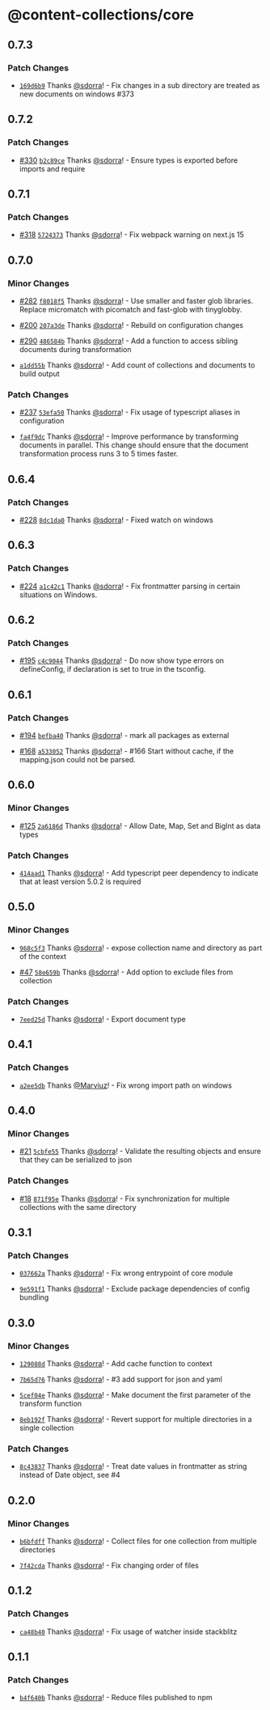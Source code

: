# @content-collections/core

## 0.7.3

### Patch Changes

- [`169d6b9`](https://github.com/sdorra/content-collections/commit/169d6b9972b2319377155be16ccbf6883efe2ffb) Thanks [@sdorra](https://github.com/sdorra)! - Fix changes in a sub directory are treated as new documents on windows #373

## 0.7.2

### Patch Changes

- [#330](https://github.com/sdorra/content-collections/pull/330) [`b2c89ce`](https://github.com/sdorra/content-collections/commit/b2c89ce6075d9a5115486d8ff9c0b84f4c0841dd) Thanks [@sdorra](https://github.com/sdorra)! - Ensure types is exported before imports and require

## 0.7.1

### Patch Changes

- [#318](https://github.com/sdorra/content-collections/pull/318) [`5724373`](https://github.com/sdorra/content-collections/commit/5724373e28d4972d604cf24f195518ea58b39b88) Thanks [@sdorra](https://github.com/sdorra)! - Fix webpack warning on next.js 15

## 0.7.0

### Minor Changes

- [#282](https://github.com/sdorra/content-collections/pull/282) [`f8018f5`](https://github.com/sdorra/content-collections/commit/f8018f51d89d7bf32342ee3d16cff17aa6bb505c) Thanks [@sdorra](https://github.com/sdorra)! - Use smaller and faster glob libraries. Replace micromatch with picomatch and fast-glob with tinyglobby.

- [#200](https://github.com/sdorra/content-collections/pull/200) [`207a3de`](https://github.com/sdorra/content-collections/commit/207a3deaa95e34902c262ed8abc6320880b43dc2) Thanks [@sdorra](https://github.com/sdorra)! - Rebuild on configuration changes

- [#290](https://github.com/sdorra/content-collections/pull/290) [`486584b`](https://github.com/sdorra/content-collections/commit/486584b199e01dd6d0ddda2b63d96422e4bdcd85) Thanks [@sdorra](https://github.com/sdorra)! - Add a function to access sibling documents during transformation

- [`a1dd55b`](https://github.com/sdorra/content-collections/commit/a1dd55bcfe198487de40402284d907b977eedcec) Thanks [@sdorra](https://github.com/sdorra)! - Add count of collections and documents to build output

### Patch Changes

- [#237](https://github.com/sdorra/content-collections/pull/237) [`53efa50`](https://github.com/sdorra/content-collections/commit/53efa508125816e02b4d50e01241e021a67564a1) Thanks [@sdorra](https://github.com/sdorra)! - Fix usage of typescript aliases in configuration

- [`fa4f9dc`](https://github.com/sdorra/content-collections/commit/fa4f9dcc6f372f3aa00e0597c5115797bec7668a) Thanks [@sdorra](https://github.com/sdorra)! - Improve performance by transforming documents in parallel. This change should ensure that the document transformation process runs 3 to 5 times faster.

## 0.6.4

### Patch Changes

- [#228](https://github.com/sdorra/content-collections/pull/228) [`8dc1da0`](https://github.com/sdorra/content-collections/commit/8dc1da0481d52a39f04fc6d153b945a8865eb6fe) Thanks [@sdorra](https://github.com/sdorra)! - Fixed watch on windows

## 0.6.3

### Patch Changes

- [#224](https://github.com/sdorra/content-collections/pull/224) [`a1c42c1`](https://github.com/sdorra/content-collections/commit/a1c42c10fe2081b9a9b6019fce69f9cd99ef3514) Thanks [@sdorra](https://github.com/sdorra)! - Fix frontmatter parsing in certain situations on Windows.

## 0.6.2

### Patch Changes

- [#195](https://github.com/sdorra/content-collections/pull/195) [`c4c9044`](https://github.com/sdorra/content-collections/commit/c4c904423c9b1f6c4d862cb77c12add1eb7e7156) Thanks [@sdorra](https://github.com/sdorra)! - Do now show type errors on defineConfig, if declaration is set to true in the tsconfig.

## 0.6.1

### Patch Changes

- [#194](https://github.com/sdorra/content-collections/pull/194) [`befba40`](https://github.com/sdorra/content-collections/commit/befba40fce91130616fc16e11bc6ee149be90e8b) Thanks [@sdorra](https://github.com/sdorra)! - mark all packages as external

- [#168](https://github.com/sdorra/content-collections/pull/168) [`a533052`](https://github.com/sdorra/content-collections/commit/a5330527ebe6ca6217ad2bbbb9a24c23785b7d89) Thanks [@sdorra](https://github.com/sdorra)! - #166 Start without cache, if the mapping.json could not be parsed.

## 0.6.0

### Minor Changes

- [#125](https://github.com/sdorra/content-collections/pull/125) [`2a6186d`](https://github.com/sdorra/content-collections/commit/2a6186dd46f69eeb9f90c4b10743b0f5338ec39b) Thanks [@sdorra](https://github.com/sdorra)! - Allow Date, Map, Set and BigInt as data types

### Patch Changes

- [`414aad1`](https://github.com/sdorra/content-collections/commit/414aad15c5485f4e8b78d3f35f4b97eeffe5f875) Thanks [@sdorra](https://github.com/sdorra)! - Add typescript peer dependency to indicate that at least version 5.0.2 is required

## 0.5.0

### Minor Changes

- [`968c5f3`](https://github.com/sdorra/content-collections/commit/968c5f358385019f2ef4cd9dbf1209c27da03e96) Thanks [@sdorra](https://github.com/sdorra)! - expose collection name and directory as part of the context

- [#47](https://github.com/sdorra/content-collections/pull/47) [`58e659b`](https://github.com/sdorra/content-collections/commit/58e659bef0f6604f4c3f991ae4d4c64c0350fc59) Thanks [@sdorra](https://github.com/sdorra)! - Add option to exclude files from collection

### Patch Changes

- [`7eed25d`](https://github.com/sdorra/content-collections/commit/7eed25de55622bf77c021e9d556bbe8d1d724a20) Thanks [@sdorra](https://github.com/sdorra)! - Export document type

## 0.4.1

### Patch Changes

- [`a2ee5db`](https://github.com/sdorra/content-collections/commit/a2ee5db541f684fad51f07440c9905159cc74bbc) Thanks [@Marviuz](https://github.com/Marviuz)! - Fix wrong import path on windows

## 0.4.0

### Minor Changes

- [#21](https://github.com/sdorra/content-collections/pull/21) [`5cbfe55`](https://github.com/sdorra/content-collections/commit/5cbfe55b8b8ddb1bc5520e18a0a29501077dd8ca) Thanks [@sdorra](https://github.com/sdorra)! - Validate the resulting objects and ensure that they can be serialized to json

### Patch Changes

- [#18](https://github.com/sdorra/content-collections/pull/18) [`871f95e`](https://github.com/sdorra/content-collections/commit/871f95e9ce5c9f57063045285e1ce058764199eb) Thanks [@sdorra](https://github.com/sdorra)! - Fix synchronization for multiple collections with the same directory

## 0.3.1

### Patch Changes

- [`037662a`](https://github.com/sdorra/content-collections/commit/037662a6b13634c09b0c04ff0001d0f5145686ab) Thanks [@sdorra](https://github.com/sdorra)! - Fix wrong entrypoint of core module

- [`9e591f1`](https://github.com/sdorra/content-collections/commit/9e591f15161aaaef5ca98834a810d87fc166010a) Thanks [@sdorra](https://github.com/sdorra)! - Exclude package dependencies of config bundling

## 0.3.0

### Minor Changes

- [`129088d`](https://github.com/sdorra/content-collections/commit/129088d4e12d049d56adf762dac210f120a45e22) Thanks [@sdorra](https://github.com/sdorra)! - Add cache function to context

- [`7b65d76`](https://github.com/sdorra/content-collections/commit/7b65d76afca5e291ed21b2805a6580e59075a314) Thanks [@sdorra](https://github.com/sdorra)! - #3 add support for json and yaml

- [`5cef04e`](https://github.com/sdorra/content-collections/commit/5cef04e7786f9369b89eac5b44c43249f4718f3b) Thanks [@sdorra](https://github.com/sdorra)! - Make document the first parameter of the transform function

- [`8eb192f`](https://github.com/sdorra/content-collections/commit/8eb192f14dac9badbce4d07c156df33dfb5b9672) Thanks [@sdorra](https://github.com/sdorra)! - Revert support for multiple directories in a single collection

### Patch Changes

- [`8c43837`](https://github.com/sdorra/content-collections/commit/8c438376b6912394ac402f107f95450f2f1b1dd2) Thanks [@sdorra](https://github.com/sdorra)! - Treat date values in frontmatter as string instead of Date object, see #4

## 0.2.0

### Minor Changes

- [`b6bfdff`](https://github.com/sdorra/content-collections/commit/b6bfdffea0b494ea437784a13bb2a21d17baa470) Thanks [@sdorra](https://github.com/sdorra)! - Collect files for one collection from multiple directories

- [`7f42cda`](https://github.com/sdorra/content-collections/commit/7f42cdacf76115d0b0c88e77ab7e018ed6930864) Thanks [@sdorra](https://github.com/sdorra)! - Fix changing order of files

## 0.1.2

### Patch Changes

- [`ca48b40`](https://github.com/sdorra/content-collections/commit/ca48b401518ed71bd019f9196fa3d3ad2fc777f9) Thanks [@sdorra](https://github.com/sdorra)! - Fix usage of watcher inside stackblitz

## 0.1.1

### Patch Changes

- [`b4f640b`](https://github.com/sdorra/content-collections/commit/b4f640b26f18dbe9eb8b3913428010194d918ad1) Thanks [@sdorra](https://github.com/sdorra)! - Reduce files published to npm

